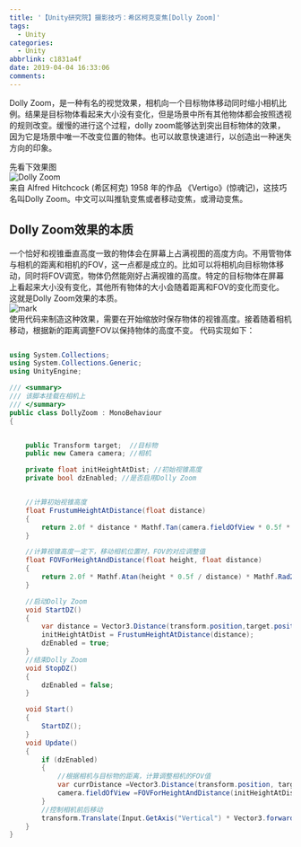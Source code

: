 ```yaml
---
title: '【Unity研究院】摄影技巧：希区柯克变焦[Dolly Zoom]'
tags:
  - Unity
categories:
  - Unity
abbrlink: c1831a4f
date: 2019-04-04 16:33:06
comments:
---
```

Dolly Zoom，是一种有名的视觉效果，相机向一个目标物体移动同时缩小相机比例。结果是目标物体看起来大小没有变化，但是场景中所有其他物体都会按照透视的规则改变。缓慢的进行这个过程，dolly zoom能够达到突出目标物体的效果，因为它是场景中唯一不改变位置的物体。也可以故意快速进行，以创造出一种迷失方向的印象。
<!-- more -->
先看下效果图  
![Dolly Zoom](/../../Photos/190404/doolyzoom.gif)  
来自 Alfred Hitchcock (希区柯克) 1958 年的作品 《Vertigo》(惊魂记)，这技巧名叫Dolly Zoom。中文可以叫推轨变焦或者移动变焦，或滑动变焦。

## Dolly Zoom效果的本质
一个恰好和视锥垂直高度一致的物体会在屏幕上占满视图的高度方向。不用管物体与相机的距离和相机的FOV，这一点都是成立的。比如可以将相机向目标物体移动，同时将FOV调宽，物体仍然能刚好占满视锥的高度。特定的目标物体在屏幕上看起来大小没有变化，其他所有物体的大小会随着距离和FOV的变化而变化。这就是Dolly Zoom效果的本质。  
![mark](/../../Photos/190404/20190404163625.jpg)  
使用代码来制造这种效果，需要在开始缩放时保存物体的视锥高度。接着随着相机移动，根据新的距离调整FOV以保持物体的高度不变。
代码实现如下：

```C#

using System.Collections;
using System.Collections.Generic;
using UnityEngine;

/// <summary>
/// 该脚本挂载在相机上
/// </summary>
public class DollyZoom : MonoBehaviour
{


    public Transform target;  //目标物
    public new Camera camera; //相机

    private float initHeightAtDist; //初始视锥高度
    private bool dzEnabled; //是否启用Dolly Zoom


    //计算初始视锥高度
    float FrustumHeightAtDistance(float distance)
    {
        return 2.0f * distance * Mathf.Tan(camera.fieldOfView * 0.5f * Mathf.Deg2Rad);
    }

    //计算视锥高度一定下，移动相机位置时，FOV的对应调整值
    float FOVForHeightAndDistance(float height, float distance)
    {
        return 2.0f * Mathf.Atan(height * 0.5f / distance) * Mathf.Rad2Deg;
    }

    //启动Dolly Zoom
    void StartDZ()
    {
        var distance = Vector3.Distance(transform.position,target.position);
        initHeightAtDist = FrustumHeightAtDistance(distance);
        dzEnabled = true;
    }
    //结束Dolly Zoom
    void StopDZ()
    {
        dzEnabled = false;
    }

    void Start()
    {
        StartDZ();
    }
    void Update()
    {
        if (dzEnabled)
        {
            //根据相机与目标物的距离，计算调整相机的FOV值
            var currDistance =Vector3.Distance(transform.position, target.position);
            camera.fieldOfView =FOVForHeightAndDistance(initHeightAtDist, currDistance);
        }
        //控制相机前后移动
        transform.Translate(Input.GetAxis("Vertical") * Vector3.forward * Time.deltaTime * 5f);
    }
}
```